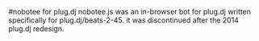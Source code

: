 #nobotee for plug.dj
nobotee.js was an in-browser bot for plug.dj written specifically for plug.dj/beats-2-45. it was discontinued after the 2014 plug.dj redesign.